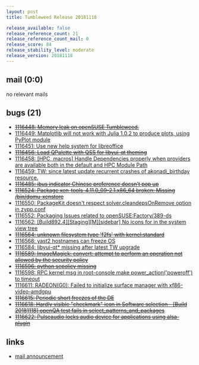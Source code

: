 ```yaml
---
layout: post
title: Tumbleweed Release 20181118

release_available: false
release_reference_count: 21
release_reference_count_mail: 0
release_score: 84
release_stability_level: moderate
release_version: 20181118
---
```


## mail (0:0)

no relevant mails

## bugs (21)

<!--more-->

- ~~[1116448: Memory leak on openSUSE Tumbleweed.](https://bugzilla.opensuse.org/show_bug.cgi?id=1116448)~~
- [1116449: Matplotlib will not work with Julia 1.0.2 to produce plots, using PyPlot module](https://bugzilla.opensuse.org/show_bug.cgi?id=1116449)
- [1116451: Use new help system for libreoffice](https://bugzilla.opensuse.org/show_bug.cgi?id=1116451)
- ~~[1116456: Load QPalette with QSS for libyui-qt theming](https://bugzilla.opensuse.org/show_bug.cgi?id=1116456)~~
- [1116458: \[HPC, macros\] Handle Dependencies properly when providers are available both in the default and HPC Module Path](https://bugzilla.opensuse.org/show_bug.cgi?id=1116458)
- [1116459: TW: since latest update recurrent crashes of akonadi_birthday resource.](https://bugzilla.opensuse.org/show_bug.cgi?id=1116459)
- ~~[1116485: ibus indicator Chinese preference doesn't pop up](https://bugzilla.opensuse.org/show_bug.cgi?id=1116485)~~
- ~~[1116524: Package xen-tools-4.11.0_09-2.1.x86_64 broken: Missing /bin/domu-xenstore](https://bugzilla.opensuse.org/show_bug.cgi?id=1116524)~~
- [1116550: PackageKit doesn't respect solver.cleandepsOnRemove option in zypp.conf](https://bugzilla.opensuse.org/show_bug.cgi?id=1116550)
- [1116552: Packaging Issues related to openSUSE:Factory/389-ds](https://bugzilla.opensuse.org/show_bug.cgi?id=1116552)
- [1116562: \[Build892.4\]\[Staging\]\[M\]\[sidebar\] No icons for in the system view tree](https://bugzilla.opensuse.org/show_bug.cgi?id=1116562)
- ~~[1116564: unknown filesystem type 'f2fs' with kernel:standard](https://bugzilla.opensuse.org/show_bug.cgi?id=1116564)~~
- [1116568: yast2 hostnames can freeze OS](https://bugzilla.opensuse.org/show_bug.cgi?id=1116568)
- [1116584: libyui-qt* missing after latest TW upgrade](https://bugzilla.opensuse.org/show_bug.cgi?id=1116584)
- ~~[1116589: ImageMagick: convert: attempt to perform an operation not allowed by the security policy](https://bugzilla.opensuse.org/show_bug.cgi?id=1116589)~~
- ~~[1116596: python sepolicy missing](https://bugzilla.opensuse.org/show_bug.cgi?id=1116596)~~
- [1116598: RPC kernel msg in root-console make power_action('poweroff') to timeout](https://bugzilla.opensuse.org/show_bug.cgi?id=1116598)
- [1116611: RADEON(G0): Failed to initialize surface manager with xf86-video-amdgpu](https://bugzilla.opensuse.org/show_bug.cgi?id=1116611)
- ~~[1116615: Periodic short freezes of the DE](https://bugzilla.opensuse.org/show_bug.cgi?id=1116615)~~
- ~~[1116618: Hardly visible "checkmark" icon in Software selection - \[Build 20181118\] openQA test fails in select_patterns_and_packages](https://bugzilla.opensuse.org/show_bug.cgi?id=1116618)~~
- ~~[1116622: Pulseaudio locks audio device for applications using alsa-plugin](https://bugzilla.opensuse.org/show_bug.cgi?id=1116622)~~



## links

- [mail announcement](https://lists.opensuse.org/opensuse-factory/2018-11/msg00220.html)
